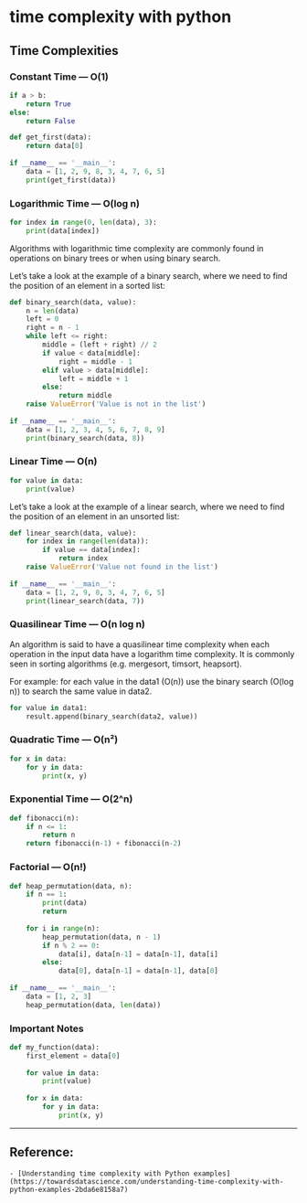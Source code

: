 # time complexity with python


## Time Complexities

### Constant Time — O(1)

```python
if a > b:
    return True
else:
    return False
```

```python
def get_first(data):
    return data[0]
    
if __name__ == '__main__':
    data = [1, 2, 9, 8, 3, 4, 7, 6, 5]
    print(get_first(data))
```


### Logarithmic Time — O(log n)
```python
for index in range(0, len(data), 3):
    print(data[index])
```

Algorithms with logarithmic time complexity are commonly found in operations on binary trees or when using binary search.

Let’s take a look at the example of a binary search, where we need to find the position of an element in a sorted list:
```python
def binary_search(data, value):
    n = len(data)
    left = 0
    right = n - 1
    while left <= right:
        middle = (left + right) // 2
        if value < data[middle]:
            right = middle - 1
        elif value > data[middle]:
            left = middle + 1
        else:
            return middle
    raise ValueError('Value is not in the list')
    
if __name__ == '__main__':
    data = [1, 2, 3, 4, 5, 6, 7, 8, 9]
    print(binary_search(data, 8))
```

### Linear Time — O(n)
```python
for value in data:
    print(value)
```

Let’s take a look at the example of a linear search, where we need to find the position of an element in an unsorted list:
```python
def linear_search(data, value):
    for index in range(len(data)):
        if value == data[index]:
            return index
    raise ValueError('Value not found in the list')
    
if __name__ == '__main__':
    data = [1, 2, 9, 8, 3, 4, 7, 6, 5]
    print(linear_search(data, 7))
```


### Quasilinear Time — O(n log n)
An algorithm is said to have a quasilinear time complexity when each operation in the input data have a logarithm time complexity. It is commonly seen in sorting algorithms (e.g. mergesort, timsort, heapsort).

For example: for each value in the data1 (O(n)) use the binary search (O(log n)) to search the same value in data2.

```python
for value in data1:
    result.append(binary_search(data2, value))
```

### Quadratic Time — O(n²)
```python
for x in data:
    for y in data:
        print(x, y)
```

### Exponential Time — O(2^n)
```python
def fibonacci(n):
    if n <= 1:
        return n
    return fibonacci(n-1) + fibonacci(n-2)
```


### Factorial — O(n!)
```python
def heap_permutation(data, n):
    if n == 1:
        print(data)
        return
    
    for i in range(n):
        heap_permutation(data, n - 1)
        if n % 2 == 0:
            data[i], data[n-1] = data[n-1], data[i]
        else:
            data[0], data[n-1] = data[n-1], data[0]
    
if __name__ == '__main__':
    data = [1, 2, 3]
    heap_permutation(data, len(data))
```

### Important Notes
```python
def my_function(data):
    first_element = data[0]
    
    for value in data:
        print(value)
    
    for x in data:
        for y in data:
            print(x, y)
```


---

## Reference:
    - [Understanding time complexity with Python examples](https://towardsdatascience.com/understanding-time-complexity-with-python-examples-2bda6e8158a7)